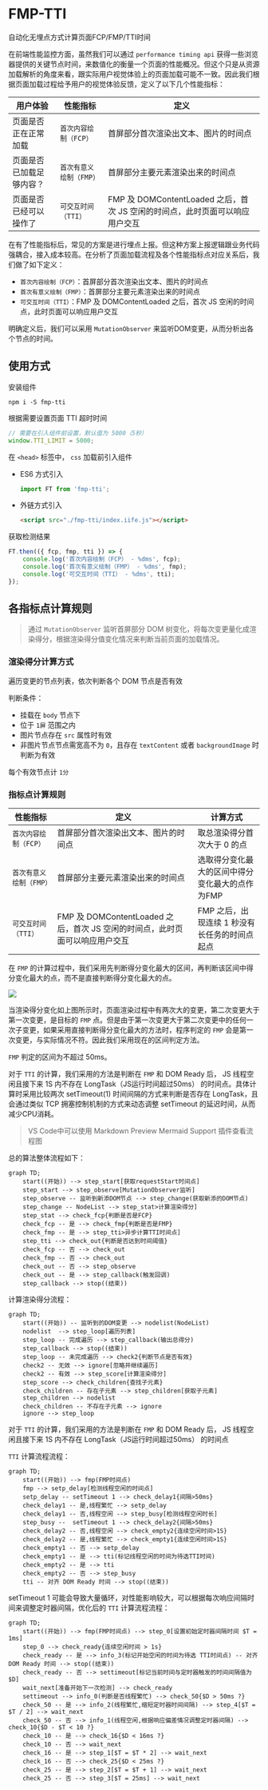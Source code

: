 # FMP-TTI
自动化无埋点方式计算页面FCP/FMP/TTI时间

在前端性能监控方面，虽然我们可以通过 `performance timing api` 获得一些浏览器提供的关键节点时间，来数值化的衡量一个页面的性能概况。但这个只是从资源加载解析的角度来看，跟实际用户视觉体验上的页面加载可能不一致。因此我们根据页面加载过程给予用户的视觉体验反馈，定义了以下几个性能指标：

| 用户体验 | 性能指标 | 定义 |
| - | - | - |
| 页面是否正在正常加载 | `首次内容绘制（FCP）` | 首屏部分首次渲染出文本、图片的时间点 |
| 页面是否已加载足够内容？ | `首次有意义绘制（FMP）` | 首屏部分主要元素渲染出来的时间点 |
| 页面是否已经可以操作了 | `可交互时间（TTI）` | FMP 及 DOMContentLoaded 之后，首次 JS 空闲的时间点，此时页面可以响应用户交互 |

在有了性能指标后，常见的方案是进行埋点上报。但这种方案上报逻辑跟业务代码强耦合，接入成本较高。在分析了页面加载流程及各个性能指标点对应关系后，我们做了如下定义：
- `首次内容绘制（FCP）`：首屏部分首次渲染出文本、图片的时间点
- `首次有意义绘制（FMP）`：首屏部分主要元素渲染出来的时间点
- `可交互时间（TTI）`：FMP 及 DOMContentLoaded 之后，首次 JS 空闲的时间点，此时页面可以响应用户交互

明确定义后，我们可以采用 `MutationObserver` 来监听DOM变更，从而分析出各个节点的时间。

## 使用方式

安装组件

```shell
npm i -S fmp-tti
```

根据需要设置页面 TTI 超时时间

```js
// 需要在引入组件前设置，默认值为 5000（5秒）
window.TTI_LIMIT = 5000;
```

在 `<head>` 标签中， `css` 加载前引入组件

- ES6 方式引入
    ```js
    import FT from 'fmp-tti';
    ```
- 外链方式引入
    ```html
    <script src="./fmp-tti/index.iife.js"></script>
    ```

获取检测结果

```js
FT.then(({ fcp, fmp, tti }) => {
    console.log('首次内容绘制（FCP） - %dms', fcp);
    console.log('首次有意义绘制（FMP） - %dms', fmp);
    console.log('可交互时间（TTI） - %dms', tti);
});
```

## 各指标点计算规则

> 通过 `MutationObserver` 监听首屏部分 DOM 树变化，将每次变更量化成渲染得分，根据渲染得分值变化情况来判断当前页面的加载情况。

### 渲染得分计算方式

遍历变更的节点列表，依次判断各个 DOM 节点是否有效

判断条件：
- 挂载在 `body` 节点下
- 位于 `1屏` 范围之内
- 图片节点存在 `src` 属性时有效
- 非图片节点节点需宽高不为 `0`，且存在 `textContent` 或者 `backgroundImage` 时判断为有效

每个有效节点计 `1分`

### 指标点计算规则

| 性能指标 | 定义 | 计算方式 |
|-|-|-
| `首次内容绘制（FCP）` | 首屏部分首次渲染出文本、图片的时间点 | 取总渲染得分首次大于 0 的点 |
| `首次有意义绘制（FMP）` | 首屏部分主要元素渲染出来的时间点 | 选取得分变化最大的区间中得分变化最大的点作为FMP |
| `可交互时间（TTI）` | FMP 及 DOMContentLoaded 之后，首次 JS 空闲的时间点，此时页面可以响应用户交互 | FMP 之后，出现连续 1 秒没有长任务的时间点起点 |

在 `FMP` 的计算过程中，我们采用先判断得分变化最大的区间，再判断该区间中得分变化最大的点，而不是直接判断得分变化最大的点。

![](https://y.gtimg.cn/music/common/upload/t_cm3_photo_publish/1742624.png)

当渲染得分变化如上图所示时，页面渲染过程中有两次大的变更，第二次变更大于第一次变更，是目标的 `FMP` 点。但是由于第一次变更大于第二次变更中的任何一次子变更，如果采用直接判断得分变化最大的方法时，程序判定的 `FMP` 会是第一次变更，与实际情况不符。因此我们采用现在的区间判定方法。

`FMP` 判定的区间为不超过 50ms。

对于 `TTI` 的计算，我们采用的方法是判断在 `FMP` 和 DOM Ready 后， JS 线程空闲且接下来 1S 内不存在 LongTask（JS运行时间超过50ms） 的时间点。具体计算时采用比较两次 setTimeout(1) 时间间隔的方式来判断是否存在 LongTask，且会通过类似 TCP 拥塞控制机制的方式来动态调整 setTimeout 的延迟时间，从而减少CPU消耗。

> VS Code中可以使用 Markdown Preview Mermaid Support 插件查看流程图

总的算法整体流程如下：
```mermaid
graph TD;
    start((开始)) --> step_start[获取requestStart时间点]
    step_start --> step_observe[MutationObserver监听]
    step_observe -- 监听到新添DOM节点 --> step_change(获取新添的DOM节点)
    step_change -- NodeList --> step_stat>计算渲染得分]
    step_stat --> check_fcp{判断是否是FCP}
    check_fcp -- 是 --> check_fmp{判断是否是FMP}
    check_fmp -- 是 --> step_tti>异步计算TTI时间点]
    step_tti --> check_out{判断是否达到时间阈值}
    check_fcp -- 否 --> check_out
    check_fmp -- 否 --> check_out
    check_out -- 否 --> step_observe
    check_out -- 是 --> step_callback(触发回调)
    step_callback --> stop((结束))
```

计算渲染得分流程：
```mermaid
graph TD;
    start((开始)) -- 监听到的DOM变更 --> nodelist(NodeList)
    nodelist  --> step_loop[遍历列表]
    step_loop -- 完成遍历 --> step_callback(输出总得分)
    step_callback --> stop((结束))
    step_loop -- 未完成遍历 --> check2{判断节点是否有效}
    check2 -- 无效 --> ignore[忽略并继续遍历]
    check2 -- 有效 --> step_score[计算渲染得分]
    step_score --> check_children{查找子元素}
    check_children -- 存在子元素 --> step_children[获取子元素]
    step_children --> nodelist
    check_children -- 不存在子元素 --> ignore
    ignore --> step_loop
```

对于 `TTI` 的计算，我们采用的方法是判断在 `FMP` 和 DOM Ready 后， JS 线程空闲且接下来 1S 内不存在 LongTask（JS运行时间超过50ms） 的时间点

`TTI` 计算流程流程：
```mermaid
graph TD;
    start((开始)) --> fmp(FMP时间点)
    fmp --> setp_delay[检测线程空闲的时间点]
    setp_delay -- setTimeout 1 --> check_delay1{间隔>50ms}
    check_delay1 -- 是,线程繁忙 --> setp_delay
    check_delay1 -- 否,线程空闲 --> step_busy[检测线程空闲时长]
    step_busy --  setTimeout 1 --> check_delay2{间隔>50ms}
    check_delay2 -- 否,线程空闲 --> check_empty2{连续空闲时间>1S}
    check_delay2 -- 是,线程繁忙 --> check_empty1{连续空闲时间>1S}
    check_empty1 -- 否 --> setp_delay
    check_empty1 -- 是 --> tti(标记线程空闲的时间为待选TTI时间)
    check_empty2 -- 是 --> tti
    check_empty2 -- 否 --> step_busy
    tti -- 对齐 DOM Ready 时间 --> stop((结束))
```

setTimeout 1 可能会导致大量循环，对性能影响较大，可以根据每次响应间隔时间来调整定时器间隔，优化后的 `TTI` 计算流程流程：

```mermaid
graph TD;
    start((开始)) --> fmp(FMP时间点) --> step_0[设置初始定时器间隔时间 $T = 1ms]
    step_0 --> check_ready{连续空闲时间 > 1s}
    check_ready -- 是 --> info_3(标记开始空闲的时间为待选 TTI时间点) -- 对齐 DOM Ready 时间 --> stop((结束))
    check_ready -- 否 --> settimeout[标记当前时间与定时器触发的时间间隔值为 $D]
    wait_next[准备开始下一次检测] --> check_ready
    settimeout --> info_0(判断是否线程繁忙) --> check_50{$D > 50ms ?}
    check_50 -- 是 --> info_2(线程繁忙,缩短定时器时间间隔) --> step_4[$T = $T / 2] --> wait_next
    check_50 -- 否 --> info_1(线程空闲,根据响应偏差情况调整定时器间隔) --> check_10{$D - $T < 10 ?}
    check_10 -- 是 --> check_16{$D < 16ms ?}
    check_10 -- 否 --> wait_next
    check_16 -- 是 --> step_1[$T = $T * 2] --> wait_next
    check_16 -- 否 --> check_25{$D < 25ms ?}
    check_25 -- 是 --> step_2[$T = $T + 1] --> wait_next
    check_25 -- 否 --> step_3[$T = 25ms] --> wait_next
```
